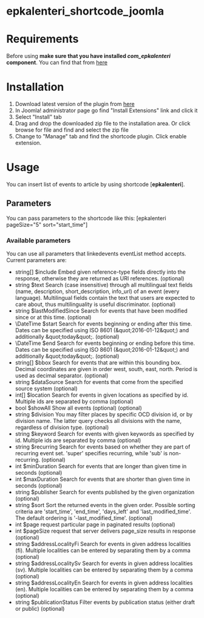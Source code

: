 # epkalenteri_shortcode_joomla

# Requirements
Before using **make sure that you have installed _com_epkalenteri_ component**. You can find that from [here](https://github.com/Metatavu/com_epkalenteri)

# Installation
  1. Download latest version of the plugin from [here](https://github.com/Metatavu/epkalenteri_shortcode_joomla/releases)
  2. In Joomla! administrator page go find "Install Extensions" link and click it
  3. Select "Install" tab
  4. Drag and drop the downloaded zip file to the installation area. Or click browse for file and find and select the zip file
  5. Change to "Manage" tab and find the shortcode plugin. Click enable extension.

# Usage
  You can insert list of events to article by using shortcode [**epkalenteri**].

## Parameters
  You can pass parameters to the shortcode like this: [epkalenteri pageSize="5" sort="start_time"]

### Available parameters
  You can use all parameters that linkedevents eventList method accepts. Current parameters are:

  - string[] $include Embed given reference-type fields directly into the response, otherwise they are returned as URI references. (optional)
  - string $text Search (case insensitive) through all multilingual text fields (name, description, short_description, info_url) of an event (every language). Multilingual fields contain the text that users are expected to care about, thus multilinguality is useful discriminator. (optional)
  - string $lastModifiedSince Search for events that have been modified since or at this time. (optional)
  - \DateTime $start Search for events beginning or ending after this time. Dates can be specified using ISO 8601 (\&quot;2016-01-12\&quot;) and additionally \&quot;today\&quot;. (optional)
  - \DateTime $end Search for events beginning or ending before this time. Dates can be specified using ISO 8601 (\&quot;2016-01-12\&quot;) and additionally \&quot;today\&quot;. (optional)
  - string[] $bbox Search for events that are within this bounding box. Decimal coordinates are given in order west, south, east, north. Period is used as decimal separator. (optional)
  - string $dataSource Search for events that come from the specified source system (optional)
  - int[] $location Search for events in given locations as specified by id. Multiple ids are separated by comma (optional)
  - bool $showAll Show all events (optional) (optional)
  - string $division You may filter places by specific OCD division id, or by division name. The latter query checks all divisions with the name, regardless of division type. (optional)
  - string $keyword Search for events with given keywords as specified by id. Multiple ids are separated by comma (optional)
  - string $recurring Search for events based on whether they are part of recurring event set. &#39;super&#39; specifies recurring, while &#39;sub&#39; is non-recurring. (optional)
  - int $minDuration Search for events that are longer than given time in seconds (optional)
  - int $maxDuration Search for events that are shorter than given time in seconds (optional)
  - string $publisher Search for events published by the given organization (optional)
  - string $sort Sort the returned events in the given order. Possible sorting criteria are &#39;start_time&#39;, &#39;end_time&#39;, &#39;days_left&#39; and &#39;last_modified_time&#39;. The default ordering is &#39;-last_modified_time&#39;. (optional)
  - int $page request particular page in paginated results (optional)
  - int $pageSize request that server delivers page_size results in response (optional)
  - string $addressLocalityFi Search for events in given address localities (fi). Multiple localities can be entered by separating them by a comma (optional)
  - string $addressLocalitySv Search for events in given address localities (sv). Multiple localities can be entered by separating them by a comma (optional)
  - string $addressLocalityEn Search for events in given address localities (en). Multiple localities can be entered by separating them by a comma (optional)
  - string $publicationStatus Filter events by publication status (either draft or public) (optional)